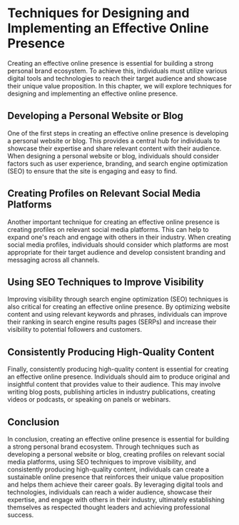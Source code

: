 Techniques for Designing and Implementing an Effective Online Presence
========================================================================================================================

Creating an effective online presence is essential for building a strong personal brand ecosystem. To achieve this, individuals must utilize various digital tools and technologies to reach their target audience and showcase their unique value proposition. In this chapter, we will explore techniques for designing and implementing an effective online presence.

Developing a Personal Website or Blog
-------------------------------------

One of the first steps in creating an effective online presence is developing a personal website or blog. This provides a central hub for individuals to showcase their expertise and share relevant content with their audience. When designing a personal website or blog, individuals should consider factors such as user experience, branding, and search engine optimization (SEO) to ensure that the site is engaging and easy to find.

Creating Profiles on Relevant Social Media Platforms
----------------------------------------------------

Another important technique for creating an effective online presence is creating profiles on relevant social media platforms. This can help to expand one's reach and engage with others in their industry. When creating social media profiles, individuals should consider which platforms are most appropriate for their target audience and develop consistent branding and messaging across all channels.

Using SEO Techniques to Improve Visibility
------------------------------------------

Improving visibility through search engine optimization (SEO) techniques is also critical for creating an effective online presence. By optimizing website content and using relevant keywords and phrases, individuals can improve their ranking in search engine results pages (SERPs) and increase their visibility to potential followers and customers.

Consistently Producing High-Quality Content
-------------------------------------------

Finally, consistently producing high-quality content is essential for creating an effective online presence. Individuals should aim to produce original and insightful content that provides value to their audience. This may involve writing blog posts, publishing articles in industry publications, creating videos or podcasts, or speaking on panels or webinars.

Conclusion
----------

In conclusion, creating an effective online presence is essential for building a strong personal brand ecosystem. Through techniques such as developing a personal website or blog, creating profiles on relevant social media platforms, using SEO techniques to improve visibility, and consistently producing high-quality content, individuals can create a sustainable online presence that reinforces their unique value proposition and helps them achieve their career goals. By leveraging digital tools and technologies, individuals can reach a wider audience, showcase their expertise, and engage with others in their industry, ultimately establishing themselves as respected thought leaders and achieving professional success.
